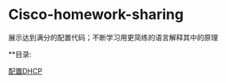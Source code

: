 # Cisco-homework-sharing
展示达到满分的配置代码；不断学习用更简练的语言解释其中的原理

**目录:

[配置DHCP](https://github.com/Jackyent/Cisco-homework-sharing/tree/main/%E9%85%8D%E7%BD%AEDHCP)
